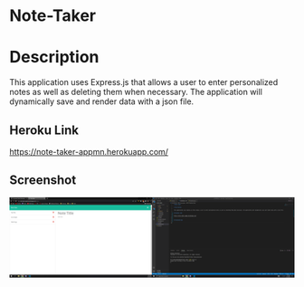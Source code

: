 # Note-Taker

# Description

This application uses Express.js that allows a user to enter personalized notes as well as deleting them when necessary. The application will dynamically save and render data with a json file.

## Heroku Link

https://note-taker-appmn.herokuapp.com/

## Screenshot

![Screenshot](./public/assets/images/live_ss.png)
